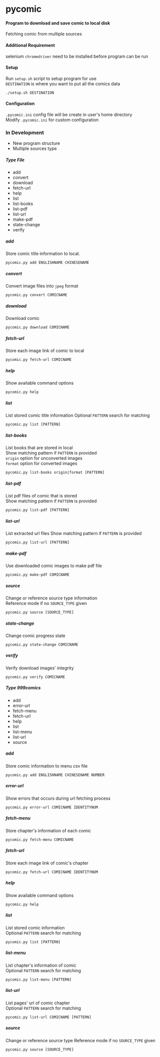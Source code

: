 # pycomic
#### Program to download and save comic to local disk
Fetching comic from multiple sources

#### Additional Requirement
selenium `chromedriver` need to be installed before program can be run

#### Setup
Run `setup.sh` script to setup program for use  
`DESTINATION` is where you want to put all the comics data

    ./setup.sh DESTINATION

#### Configuration
`.pycomic.ini` config file will be create in user's home directory  
Modify `.pycomic.ini` for custom configuration

### In Development
- New program structure
- Multiple sources type

##### Type File
- add
- convert
- download
- fetch-url
- help
- list
- list-books
- list-pdf
- list-url
- make-pdf
- state-change
- verify

##### add
Store comic title information to local.

    pycomic.py add ENGLISHNAME CHINESENAME

##### convert
Convert image files into `jpeg` format

    pycomic.py convert COMICNAME

##### download
Download comic

    pycomic.py download COMICNAME

##### fetch-url
Store each image link of comic to local  

    pycomic.py fetch-url COMICNAME

##### help
Show available command options

    pycomic.py help

##### list
List stored comic title information
Optional `PATTERN` search for matching

    pycomic.py list [PATTERN]

##### list-books
List books that are stored in local  
Show matching pattern if `PATTERN` is provided  
`origin` option for unconverted images  
`format` option for converted images

    pycomic.py list-books origin|format [PATTERN]

##### list-pdf
List pdf files of comic that is stored  
Show matching pattern if `PATTERN` is provided

    pycomic.py list-pdf [PATTERN]

##### list-url
List extracted url files
Show matching pattern if `PATTERN` is provided

    pycomic.py list-url [PATTERN]

##### make-pdf
Use downloaded comic images to make pdf file  

    pycomic.py make-pdf COMICNAME

##### source
Change or reference source type information  
Reference mode if no `SOURCE_TYPE` given

    pycomic.py source [SOURCE_TYPE]

##### state-change
Change comic progress state

    pycomic.py state-change COMICNAME

##### verify
Verify download images' integrity

    pycomic.py verify COMICNAME


##### Type 999comics
- add
- error-url
- fetch-menu
- fetch-url
- help
- list
- list-menu
- list-url
- source

##### add
Store comic information to menu csv file

    pycomic.py add ENGLISHNAME CHINESENAME NUMBER

##### error-url
Show errors that occurs during url fetching process

    pycomic.py error-url COMICNAME IDENTITYNUM

##### fetch-menu
Store chapter's information of each comic

    pycomic.py fetch-menu COMICNAME

##### fetch-url
Store each image link of comic's chapter

    pycomic.py fetch-url COMICNAME IDENTITYNUM

##### help
Show available command options

    pycomic.py help

##### list
List stored comic information  
Optional `PATTERN` search for matching

    pycomic.py list [PATTERN]

##### list-menu
List chapter's information of comic  
Optional `PATTERN` search for matching 

    pycomic.py list-menu [PATTERN]

##### list-url
List pages' url of comic chapter  
Optional `PATTERN` search for matching

    pycomic.py list-url COMICNAME [PATTERN]

##### source
Change or reference source type
Reference mode if no `SOURCE_TYPE` given

    pycomic.py source [SOURCE_TYPE]
